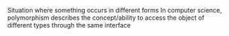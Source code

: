 Situation where something occurs in different forms
In computer science, polymorphism describes the concept/ability to access the object of different types through the same interface